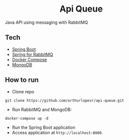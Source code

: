 <h1 align="center">
  Api Queue
</h1>

Java API using messaging with RabbitMQ

## Tech
 
- [Spring Boot](https://spring.io/projects/spring-boot)
- [Spring for RabbitMQ](https://spring.io/projects/spring-kafka)
- [Docker Compose](https://docs.docker.com/compose/)
- [MongoDB](https://www.mongodb.com/)

## How to run

- Clone repo
```
git clone https://github.com/arthurlopesr/api-queue.git
```
- Run RabbitMQ and MongoDB:
```
docker-compose up -d
```
- Run the Spring Boot application
- Access application at `http://localhost:8080`.
